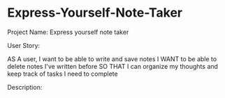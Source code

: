 # Express-Yourself-Note-Taker

Project Name: Express yourself note taker

User Story: 

AS A user, I want to be able to write and save notes
I WANT to be able to delete notes I've written before
SO THAT I can organize my thoughts and keep track of tasks I need to complete

Description: 
